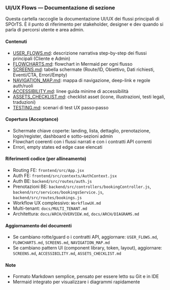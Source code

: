 ### UI/UX Flows — Documentazione di sezione

Questa cartella raccoglie la documentazione UI/UX dei flussi principali di SPOrTS. È il punto di riferimento per stakeholder, designer e dev quando si parla di percorsi utente e area admin.

#### Contenuti
- [USER_FLOWS.md](./USER_FLOWS.md): descrizione narrativa step-by-step dei flussi principali (Cliente e Admin)
- [FLOWCHARTS.md](./FLOWCHARTS.md): flowchart in Mermaid per ogni flusso
- [SCREENS.md](./SCREENS.md): tabella schermate (Route/ID, Obiettivo, Dati richiesti, Eventi/CTA, Errori/Empty)
- [NAVIGATION_MAP.md](./NAVIGATION_MAP.md): mappa di navigazione, deep-link e regole auth/ruoli
- [ACCESSIBILITY.md](./ACCESSIBILITY.md): linee guida minime di accessibilità
- [ASSETS_CHECKLIST.md](./ASSETS_CHECKLIST.md): checklist asset (icone, illustrazioni, testi legali, traduzioni)
 - [TESTING.md](./TESTING.md): scenari di test UX passo‑passo

#### Copertura (Acceptance)
- Schermate chiave coperte: landing, lista, dettaglio, prenotazione, login/register, dashboard e sotto-sezioni admin
- Flowchart coerenti con i flussi narrati e con i contratti API correnti
- Errori, empty states ed edge case elencati

#### Riferimenti codice (per allineamento)
- Routing FE: `frontend/src/App.jsx`
- Auth FE: `frontend/src/contexts/AuthContext.jsx`
- Auth BE: `backend/src/routes/auth.js`
- Prenotazioni BE: `backend/src/controllers/bookingController.js`, `backend/src/services/bookingsService.js`, `backend/src/routes/bookings.js`
- Workflow UX complessivo: `WorkflowUX.md`
- Multi-tenant: `docs/MULTI_TENANT.md`
- Architettura: `docs/ARCH/OVERVIEW.md`, `docs/ARCH/DIAGRAMS.md`

#### Aggiornamento dei documenti
- Se cambiano rotte/guard o i contratti API, aggiornare: `USER_FLOWS.md`, `FLOWCHARTS.md`, `SCREENS.md`, `NAVIGATION_MAP.md`
- Se cambiano pattern UI (component library, token, layout), aggiornare: `SCREENS.md`, `ACCESSIBILITY.md`, `ASSETS_CHECKLIST.md`

#### Note
- Formato Markdown semplice, pensato per essere letto su Git e in IDE
- Mermaid integrato per visualizzare i diagrammi rapidamente


